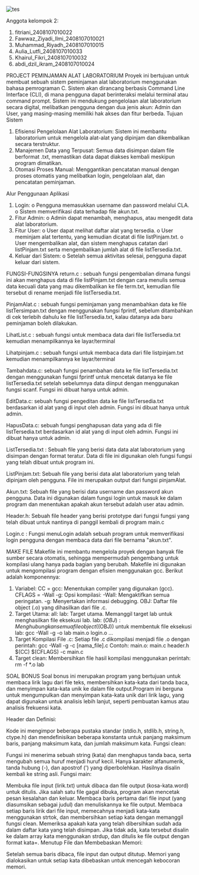 ![tes](images/logo.png)


Anggota kelompok 2:
1. fitriani_2408107010022
2. ⁠Fawwaz_Ziyadi_Ilmi_2408107010021
3. ⁠Muhammad_Riyadh_2408107010015
4. Aulia_Lutfi_2408107010033
5. Khairul_Fikri_2408107010032
6. abdi_dzil_ikram_2408107010024

PROJECT PEMINJAMAN ALAT LABORATORIUM
Proyek ini bertujuan untuk membuat sebuah sistem peminjaman alat laboratorium menggunakan bahasa pemrograman C. Sistem akan dirancang berbasis Command Line Interface (CLI), di mana pengguna dapat berinteraksi melalui terminal atau command prompt. Sistem ini mendukung pengelolaan alat laboratorium secara digital, melibatkan pengguna dengan dua jenis akun: Admin dan User, yang masing-masing memiliki hak akses dan fitur berbeda.
Tujuan Sistem
1.	Efisiensi Pengelolaan Alat Laboratorium:
Sistem ini membantu laboratorium untuk mengelola alat-alat yang dipinjam dan dikembalikan secara terstruktur.
2.	Manajemen Data yang Terpusat:
Semua data disimpan dalam file berformat .txt, memastikan data dapat diakses kembali meskipun program dimatikan.
3.	Otomasi Proses Manual:
Menggantikan pencatatan manual dengan proses otomatis yang melibatkan login, pengelolaan alat, dan pencatatan peminjaman.

Alur Penggunaan Aplikasi
1.	Login:
o	Pengguna memasukkan username dan password melalui CLA.
o	Sistem memverifikasi data terhadap file akun.txt.
2.	Fitur Admin:
o	Admin dapat menambah, menghapus, atau mengedit data alat laboratorium.
3.	Fitur User:
o	User dapat melihat daftar alat yang tersedia.
o	User meminjam alat tertentu, yang kemudian dicatat di file listPinjam.txt.
o	User mengembalikan alat, dan sistem menghapus catatan dari listPinjam.txt serta mengembalikan jumlah alat di file listTersedia.txt.
4.	Keluar dari Sistem:
o	Setelah semua aktivitas selesai, pengguna dapat keluar dari sistem.

FUNGSI-FUNGSINYA
return.c : sebuah fungsi pengembalian dimana fungsi ini akan menghapus data di file listPinjam.txt dengan cara menulis semua data kecuali data yang mau dikembalikan ke file term.txt, kemudian file tersebut di rename menjadi file listTersedia.txt.

PinjamAlat.c : sebuah fungsi peminjaman yang menambahkan data ke file listTersimpan.txt dengan menggunakan fungsi fprintf, sebelum ditambahkan di cek terlebih dahulu ke file listTersedia.txt, kalau datanya ada baru peminjaman boleh dilakukan.

LihatList.c : sebuah fungsi untuk membaca data dari file listTersedia.txt kemudian menampilkannya ke layar/terminal

Lihatpinjam.c : sebuah fungsi untuk membaca data dari file listpinjam.txt kemudian menampilkannya ke layar/terminal

Tambahdata.c: sebuah fungsi penambahan data ke file listTersedia.txt dengan menggunakan fungsi fprintf untuk mencetak datanya ke file listTersedia.txt setelah sebelumnya data diinput dengan menggunakan fungsi scanf. Fungsi ini dibuat hanya untuk admin.

EditData.c: sebuah fungsi pengeditan data ke file listTersedia.txt berdasarkan id alat yang di input oleh admin. Fungsi ini dibuat hanya untuk admin.

HapusData.c: sebuah fungsi penghapusan data yang ada di file listTersedia.txt berdasarkan id alat yang di input oleh admin. Fungsi ini dibuat hanya untuk admin.

ListTersedia.txt : Sebuah file yang berisi data data alat laboratorium yang disimpan dengan format teratur. Data di file ini digunakan oleh fungsi fungsi yang telah dibuat untuk program ini.

ListPinjam.txt: Sebuah file yang berisi data alat laboratorium yang telah dipinjam oleh pengguna. File ini merupakan output dari fungsi pinjamAlat.

Akun.txt: Sebuah file yang berisi data username dan password akun pengguna. Data ini digunakan dalam fungsi login untuk masuk ke dalam program dan menentukan apakah akun tersebut adalah user atau admin.

Header.h: Sebuah file header yang berisi prototype dari fungsi fungsi yang telah dibuat untuk nantinya di panggil kembali di program main.c

Login.c : Fungsi menuLogin adalah sebuah program untuk memverifikasi login pengguna dengan membaca data dari file bernama "akun.txt".

MAKE FILE
Makefile ini membantu mengelola proyek dengan banyak file sumber secara otomatis, sehingga mempermudah pengembang untuk kompilasi ulang hanya pada bagian yang berubah.
Makefile ini digunakan untuk mengompilasi program dengan efisien menggunakan gcc. Berikut adalah komponennya:
 
1. Variabel:
CC = gcc: Menentukan compiler yang digunakan (gcc).
CFLAGS = -Wall -g: Opsi kompilasi:
-Wall: Mengaktifkan semua peringatan.
-g: Menyertakan informasi debugging.
OBJ: Daftar file object (.o) yang dihasilkan dari file .c.
2. Target Utama:
all: lab: Target utama. Memanggil target lab untuk menghasilkan file eksekusi lab.
lab: $(OBJ): Menghubungkan semua file object ($(OBJ)) untuk membentuk file eksekusi lab:
gcc -Wall -g -o lab main.o login.o ...
3. Target Kompilasi File .c:
Setiap file .c dikompilasi menjadi file .o dengan perintah:
gcc -Wall -g -c [nama_file].c
Contoh:
main.o: main.c header.h
​$(CC) $(CFLAGS) -c main.c
4. Target clean:
Membersihkan file hasil kompilasi menggunakan perintah:
rm -f *.o lab

SOAL BONUS
Soal bonus ini merupakan program yang bertujuan untuk membaca lirik lagu dari file teks, membersihkan kata-kata dari tanda baca, dan menyimpan kata-kata unik ke dalam file output.Program ini berguna untuk mengumpulkan dan menyimpan kata-kata unik dari lirik lagu, yang dapat digunakan untuk analisis lebih lanjut, seperti pembuatan kamus atau analisis frekuensi kata.

Header dan Definisi:

Kode ini mengimpor beberapa pustaka standar (stdio.h, stdlib.h, string.h, ctype.h) dan mendefinisikan beberapa konstanta untuk panjang maksimum baris, panjang maksimum kata, dan jumlah maksimum kata.
Fungsi clean:

Fungsi ini menerima sebuah string (kata) dan menghapus tanda baca, serta mengubah semua huruf menjadi huruf kecil. Hanya karakter alfanumerik, tanda hubung (-), dan apostrof (') yang diperbolehkan. Hasilnya disalin kembali ke string asli.
Fungsi main:

Membuka file input (lirik.txt) untuk dibaca dan file output (kosa-kata.word) untuk ditulis. Jika salah satu file gagal dibuka, program akan mencetak pesan kesalahan dan keluar.
Membaca baris pertama dari file input (yang diasumsikan sebagai judul) dan menuliskannya ke file output.
Membaca setiap baris lirik dari file input, memecahnya menjadi kata-kata menggunakan strtok, dan membersihkan setiap kata dengan memanggil fungsi clean.
Memeriksa apakah kata yang telah dibersihkan sudah ada dalam daftar kata yang telah disimpan. Jika tidak ada, kata tersebut disalin ke dalam array kata menggunakan strdup, dan ditulis ke file output dengan format kata=.
Menutup File dan Membebaskan Memori:

Setelah semua baris dibaca, file input dan output ditutup.
Memori yang dialokasikan untuk setiap kata dibebaskan untuk mencegah kebocoran memori.

